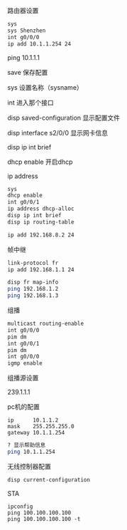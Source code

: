 路由器设置

```bash
sys
sys Shenzhen
int g0/0/0
ip add 10.1.1.254 24
```

ping 10.1.1.1

save 保存配置

sys 设置名称（sysname）

int 进入那个接口

disp saved-configuration 显示配置文件

disp interface s2/0/0 显示网卡信息

disp ip int brief

dhcp enable 开启dhcp

ip address

```bash
sys
dhcp enable
int g0/0/1
ip address dhcp-alloc
disp ip int brief
disp ip routing-table
```



```bash
ip add 192.168.8.2 24
```



帧中继

```bash
link-protocol fr
ip add 192.168.1.1 24

disp fr map-info
ping 192.168.1.2
ping 192.168.1.3
```

组播

```bash
multicast routing-enable
int g0/0/0
pim dm
int g0/0/1
pim dm
int g0/0/0
igmp enable
```

组播源设置

239.1.1.1



pc机的配置

```
ip      10.1.1.2
mask    255.255.255.0
gateway 10.1.1.254
```



```bash
? 显示帮助信息
ping 10.1.1.254
```







无线控制器配置

```bash
disp current-configuration
```



STA

```
ipconfig
ping 100.100.100.100
ping 100.100.100.100 -t
```

